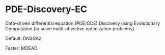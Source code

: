# PDE-Discovery-EC
Data-driven differential equation (PDE/ODE) Discovery using Evolutionary Computation (to solve multi-objective optimization problems)

Default: DNSGA2

Faster: MOEAD

